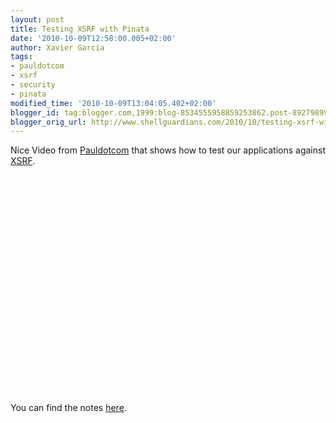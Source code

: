 ```yaml
---
layout: post
title: Testing XSRF with Pinata
date: '2010-10-09T12:58:00.005+02:00'
author: Xavier Garcia
tags:
- pauldotcom
- xsrf
- security
- pinata
modified_time: '2010-10-09T13:04:05.402+02:00'
blogger_id: tag:blogger.com,1999:blog-8534555958859253862.post-8927989902794532203
blogger_orig_url: http://www.shellguardians.com/2010/10/testing-xsrf-with-pinata.html
---
```

Nice Video from [Pauldotcom](http://pauldotcom.com/) that shows how to test our applications against [XSRF](http://en.wikipedia.org/wiki/Cross-site_request_forgery).                            

<object width="425" height="350"><param name="movie" value="http://www.youtube.com/v/EmmNn1FRYm4"></param><param name="wmode" value="transparent"></param><embed src="http://www.youtube.com/v/EmmNn1FRYm4" type="application/x-shockwave-flash" wmode="transparent" width="425" height="350"></embed></object>  

You can find the notes [here](http://pauldotcom.com/wiki/index.php/Episode214#Tech_Segment_2.21.21:_XSRF_Scanning_with_Pinata.21).
